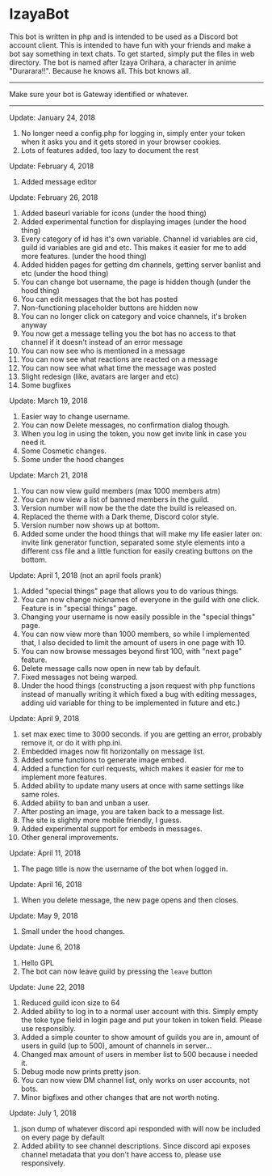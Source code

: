 # IzayaBot

This bot is written in php and is intended to be used as a Discord bot account client. This is intended to have fun with your friends and make a bot say something in text chats. To get started, simply put the files in web directory. The bot is named after Izaya Orihara, a character in anime "Durarara!!". Because he knows all. This bot knows all.

---

Make sure your bot is Gateway identified or whatever. 

---

Update: January 24, 2018
1. No longer need a config.php for logging in, simply enter your token when it asks you and it gets stored in your browser cookies.
2. Lots of features added, too lazy to document the rest

Update: February 4, 2018
1. Added message editor

Update: February 26, 2018
1. Added baseurl variable for icons (under the hood thing)
2. Added experimental function for displaying images (under the hood thing)
3. Every category of id has it's own variable. Channel id variables are cid, guild id variables are gid and etc. This makes it easier for me to add more features. (under the hood thing)
4. Added hidden pages for getting dm channels, getting server banlist and etc (under the hood thing)
5. You can change bot username, the page is hidden though (under the hood thing)
6. You can edit messages that the bot has posted
7. Non-functioning placeholder buttons are hidden now
8. You can no longer click on category and voice channels, it's broken anyway
9. You now get a message telling you the bot has no access to that channel if it doesn't instead of an error message
10. You can now see who is mentioned in a message
11. You can now see what reactions are reacted on a message
12. You can now see what what time the message was posted
13. Slight redesign (like, avatars are larger and etc)
14. Some bugfixes

Update: March 19, 2018
1. Easier way to change username.
2. You can now Delete messages, no confirmation dialog though.
3. When you log in using the token, you now get invite link in case you need it.
4. Some Cosmetic changes.
5. Some under the hood changes

Update: March 21, 2018
1. You can now view guild members (max 1000 members atm)
2. You can now view a list of banned members in the guild.
3. Version number will now be the the date the build is released on.
4. Replaced the theme with a Dark theme, Discord color style.
5. Version number now shows up at bottom.
6. Added some under the hood things that will make my life easier later on: invite link generator function, separated some style elements into a different css file and a little function for easily creating buttons on the bottom.

Update: April 1, 2018 (not an april fools prank)
1. Added "special things" page that allows you to do various things.
2. You can now change nicknames of everyone in the guild with one click. Feature is in "special things" page.
3. Changing your username is now easily possible in the "special things" page.
4. You can now view more than 1000 members, so while I implemented that, I also decided to limit the amount of users in one page with 10.
5. You can now browse messages beyond first 100, with "next page" feature.
6. Delete message calls now open in new tab by default.
7. Fixed messages not being warped.
8. Under the hood things (constructing a json request with php functions instead of manually writing it which fixed a bug with editing messages, adding uid variable for thing to be implemented in future and etc.)

Update: April 9, 2018 
1. set max exec time to 3000 seconds. if you are getting an error, probably remove it, or do it with php.ini.
2. Embedded images now fit horizontally on message list.
3. Added some functions to generate image embed.
4. Added a function for curl requests, which makes it easier for me to implement more features.
5. Added ability to update many users at once with same settings like same roles.
6. Added ability to ban and unban a user.
7. After posting an image, you are taken back to a message list.
8. The site is slightly more mobile friendly, I guess.
9. Added experimental support for embeds in messages.
10. Other general improvements.

Update: April 11, 2018
1. The page title is now the username of the bot when logged in.

Update: April 16, 2018
1. When you delete message, the new page opens and then closes.

Update: May 9, 2018
1. Small under the hood changes.

Update: June 6, 2018
1. Hello GPL
2. The bot can now leave guild by pressing the `leave` button

Update: June 22, 2018
1. Reduced guild icon size to 64
2. Added ability to log in to a normal user account with this. Simply empty the toke type field in login page and put your token in token field. Please use responsibly. 
3. Added a simple counter to show amount of guilds you are in, amount of users in guild (up to 500), amount of channels in server...
4. Changed max amount of users in member list to 500 because i needed it.
5. Debug mode now prints pretty json.
6. You can now view DM channel list, only works on user accounts, not bots.
7. Minor bigfixes and other changes that are not worth noting.

Update: July 1, 2018
1. json dump of whatever discord api responded with will now be included on every page by default
2. Added ability to see channel descriptions. Since discord api exposes channel metadata that you don't have access to, please use responsively.